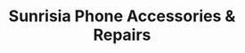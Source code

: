 ---
title: "Sunrisia Phone Accessories & Repairs"
url: /preston/sunrisia-phone-accessories-und-repairs/
shop: Handy
---
